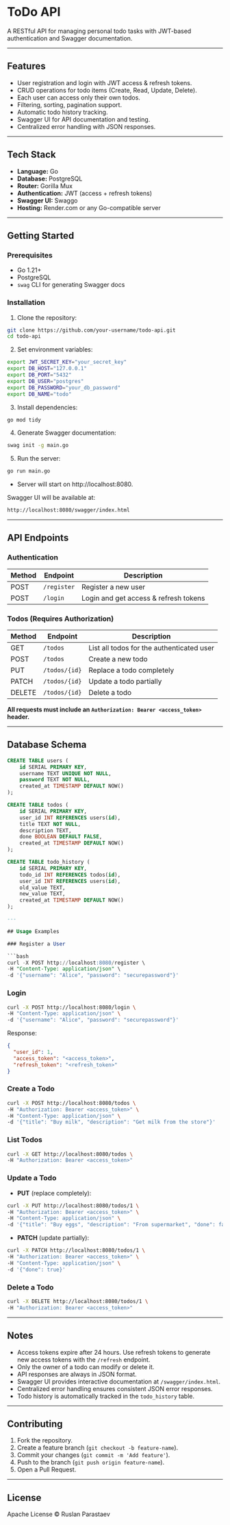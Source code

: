 # ToDo API

A RESTful API for managing personal todo tasks with JWT-based authentication and Swagger documentation.

---

## Features

- User registration and login with JWT access & refresh tokens.
- CRUD operations for todo items (Create, Read, Update, Delete).
- Each user can access only their own todos.
- Filtering, sorting, pagination support.
- Automatic todo history tracking.
- Swagger UI for API documentation and testing.
- Centralized error handling with JSON responses.

---

## Tech Stack

- **Language:** Go
- **Database:** PostgreSQL
- **Router:** Gorilla Mux
- **Authentication:** JWT (access + refresh tokens)
- **Swagger UI:** Swaggo
- **Hosting:** Render.com or any Go-compatible server

---

## Getting Started

### Prerequisites

- Go 1.21+
- PostgreSQL
- `swag` CLI for generating Swagger docs

### Installation

1. Clone the repository:

```bash
git clone https://github.com/your-username/todo-api.git
cd todo-api
```

2.	Set environment variables:

```bash
export JWT_SECRET_KEY="your_secret_key"
export DB_HOST="127.0.0.1"
export DB_PORT="5432"
export DB_USER="postgres"
export DB_PASSWORD="your_db_password"
export DB_NAME="todo"
```

3.	Install dependencies:

```bash
go mod tidy
```

4.	Generate Swagger documentation:

```bash
swag init -g main.go
```

5.	Run the server:

```bash
go run main.go
```

- Server will start on http://localhost:8080.

Swagger UI will be available at:

```bash
http://localhost:8080/swagger/index.html
```

---

## API Endpoints

### Authentication

| Method | Endpoint    | Description           |
|--------|------------|---------------------|
| POST   | `/register` | Register a new user  |
| POST   | `/login`    | Login and get access & refresh tokens |

### Todos (Requires Authorization)

| Method | Endpoint       | Description             |
|--------|---------------|------------------------|
| GET    | `/todos`       | List all todos for the authenticated user |
| POST   | `/todos`       | Create a new todo       |
| PUT    | `/todos/{id}`  | Replace a todo completely |
| PATCH  | `/todos/{id}`  | Update a todo partially |
| DELETE | `/todos/{id}`  | Delete a todo           |

**All requests must include an `Authorization: Bearer <access_token>` header.**

---

## Database Schema

```sql
CREATE TABLE users (
    id SERIAL PRIMARY KEY,
    username TEXT UNIQUE NOT NULL,
    password TEXT NOT NULL,
    created_at TIMESTAMP DEFAULT NOW()
);

CREATE TABLE todos (
    id SERIAL PRIMARY KEY,
    user_id INT REFERENCES users(id),
    title TEXT NOT NULL,
    description TEXT,
    done BOOLEAN DEFAULT FALSE,
    created_at TIMESTAMP DEFAULT NOW()
);

CREATE TABLE todo_history (
    id SERIAL PRIMARY KEY,
    todo_id INT REFERENCES todos(id),
    user_id INT REFERENCES users(id),
    old_value TEXT,
    new_value TEXT,
    created_at TIMESTAMP DEFAULT NOW()
);

---

## Usage Examples

### Register a User

```bash
curl -X POST http://localhost:8080/register \
-H "Content-Type: application/json" \
-d '{"username": "Alice", "password": "securepassword"}'
```

### Login

```bash
curl -X POST http://localhost:8080/login \
-H "Content-Type: application/json" \
-d '{"username": "Alice", "password": "securepassword"}'
```

Response:

```json
{
  "user_id": 1,
  "access_token": "<access_token>",
  "refresh_token": "<refresh_token>"
}
```

### Create a Todo

```bash
curl -X POST http://localhost:8080/todos \
-H "Authorization: Bearer <access_token>" \
-H "Content-Type: application/json" \
-d '{"title": "Buy milk", "description": "Get milk from the store"}'
```

### List Todos

```bash
curl -X GET http://localhost:8080/todos \
-H "Authorization: Bearer <access_token>"
```

### Update a Todo

- **PUT** (replace completely):

```bash
curl -X PUT http://localhost:8080/todos/1 \
-H "Authorization: Bearer <access_token>" \
-H "Content-Type: application/json" \
-d '{"title": "Buy eggs", "description": "From supermarket", "done": false}'
```

- **PATCH** (update partially):

```bash
curl -X PATCH http://localhost:8080/todos/1 \
-H "Authorization: Bearer <access_token>" \
-H "Content-Type: application/json" \
-d '{"done": true}'
```

### Delete a Todo

```bash
curl -X DELETE http://localhost:8080/todos/1 \
-H "Authorization: Bearer <access_token>"
```

---

## Notes

- Access tokens expire after 24 hours. Use refresh tokens to generate new access tokens with the `/refresh` endpoint.
- Only the owner of a todo can modify or delete it.
- API responses are always in JSON format.
- Swagger UI provides interactive documentation at `/swagger/index.html`.
- Centralized error handling ensures consistent JSON error responses.
- Todo history is automatically tracked in the `todo_history` table.

---

## Contributing

1. Fork the repository.  
2. Create a feature branch (`git checkout -b feature-name`).  
3. Commit your changes (`git commit -m 'Add feature'`).  
4. Push to the branch (`git push origin feature-name`).  
5. Open a Pull Request.

---

## License

Apache License © Ruslan Parastaev